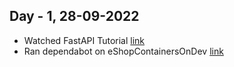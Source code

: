 ## Day - 1, 28-09-2022
* Watched FastAPI Tutorial [link](https://www.youtube.com/watch?v=7t2alSnE2-I)
* Ran dependabot on eShopContainersOnDev [link](https://github.com/dotnet-architecture/eShopOnContainers)
